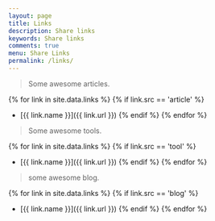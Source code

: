 ```yaml
---
layout: page
title: Links
description: Share links
keywords: Share links
comments: true
menu: Share Links
permalink: /links/
---
```


> Some awesome articles.

{% for link in site.data.links %}
  {% if link.src == 'article' %}
* [{{ link.name }}]({{ link.url }})
  {% endif %}
{% endfor %}

> Some awesome tools.

{% for link in site.data.links %}
  {% if link.src == 'tool' %}
* [{{ link.name }}]({{ link.url }})
  {% endif %}
{% endfor %}

> some awesome blog.

{% for link in site.data.links %}
  {% if link.src == 'blog' %}
* [{{ link.name }}]({{ link.url }})
  {% endif %}
{% endfor %}
